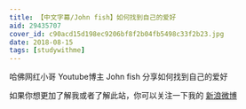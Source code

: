 ```yaml
---
title: 【中文字幕/John fish】如何找到自己的爱好
aid: 29435707
cover_id: c90acd15d198ec9206bf8f2b04fb5498c33f2b23.jpg
date: 2018-08-15
tags: [studywithme]
---
```

哈佛网红小哥 Youtube博主 John fish 分享如何找到自己的爱好

如果你想更加了解我或者了解此站，你可以关注一下我的 [新浪微博](https://weibo.com/wudalanggd)
